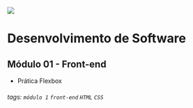 ![](https://i.imgur.com/xG74tOh.png)

# Desenvolvimento de Software

## Módulo 01 - Front-end

- Prática Flexbox

###### tags: `módulo 1` `front-end` `HTML` `CSS`

